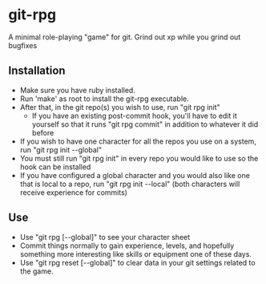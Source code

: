 git-rpg
=======

A minimal role-playing "game" for git. Grind out xp while you grind out bugfixes

Installation
------------

* Make sure you have ruby installed.
* Run 'make' as root to install the git-rpg executable.
* After that, in the git repo(s) you wish to use, run "git rpg init"
	* If you have an existing post-commit hook, you'll have to edit it yourself so that it runs "git rpg commit" in addition to whatever it did before
* If you wish to have one character for all the repos you use on a system, run "git rpg init --global"
* You must still run "git rpg init" in every repo you would like to use so the hook can be installed
* If you have configured a global character and you would also like one that is local to a repo, run "git rpg init --local" (both characters will receive experience for commits)

Use
---

* Use "git rpg [--global]" to see your character sheet
* Commit things normally to gain experience, levels, and hopefully something more interesting like skills or equipment one of these days.
* Use "git rpg reset [--global]" to clear data in your git settings related to the game.
